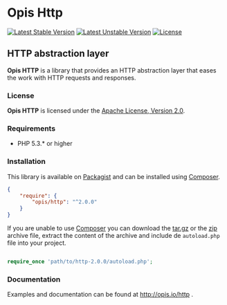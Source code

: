 Opis Http
=========
[![Latest Stable Version](https://poser.pugx.org/opis/http/version.png)](https://packagist.org/packages/opis/http)
[![Latest Unstable Version](https://poser.pugx.org/opis/http/v/unstable.png)](//packagist.org/packages/opis/http)
[![License](https://poser.pugx.org/opis/http/license.png)](https://packagist.org/packages/opis/http)

HTTP abstraction layer
---------------------
**Opis HTTP**  is a library that provides an HTTP abstraction layer that eases the work with HTTP requests and responses. 

### License

**Opis HTTP** is licensed under the [Apache License, Version 2.0](http://www.apache.org/licenses/LICENSE-2.0). 

### Requirements

* PHP 5.3.* or higher

### Installation

This library is available on [Packagist](https://packagist.org/packages/opis/http) and can be installed using [Composer](http://getcomposer.org).

```json
{
    "require": {
        "opis/http": "^2.0.0"
    }
}
```

If you are unable to use [Composer](http://getcomposer.org) you can download the
[tar.gz](https://github.com/opis/http/archive/2.0.0.tar.gz) or the [zip](https://github.com/opis/http/archive/2.0.0.zip)
archive file, extract the content of the archive and include de `autoload.php` file into your project. 

```php

require_once 'path/to/http-2.0.0/autoload.php';

```

### Documentation

Examples and documentation can be found at http://opis.io/http .
